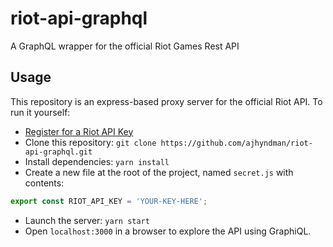 # riot-api-graphql
A GraphQL wrapper for the official Riot Games Rest API

## Usage

This repository is an express-based proxy server for the official Riot API.
To run it yourself:

* [Register for a Riot API Key](https://developer.riotgames.com/docs/getting-started)
* Clone this repository: `git clone https://github.com/ajhyndman/riot-api-graphql.git`
* Install dependencies: `yarn install`
* Create a new file at the root of the project, named `secret.js` with contents:

```js
export const RIOT_API_KEY = 'YOUR-KEY-HERE';
```

* Launch the server: `yarn start`
* Open `localhost:3000` in a browser to explore the API using GraphiQL.
